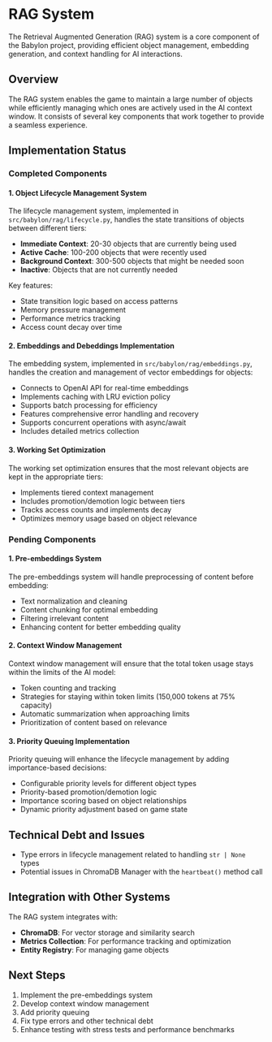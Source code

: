 # RAG System

The Retrieval Augmented Generation (RAG) system is a core component of the Babylon project, providing efficient object management, embedding generation, and context handling for AI interactions.

## Overview

The RAG system enables the game to maintain a large number of objects while efficiently managing which ones are actively used in the AI context window. It consists of several key components that work together to provide a seamless experience.

## Implementation Status

### Completed Components

#### 1. Object Lifecycle Management System

The lifecycle management system, implemented in `src/babylon/rag/lifecycle.py`, handles the state transitions of objects between different tiers:

- **Immediate Context**: 20-30 objects that are currently being used
- **Active Cache**: 100-200 objects that were recently used
- **Background Context**: 300-500 objects that might be needed soon
- **Inactive**: Objects that are not currently needed

Key features:
- State transition logic based on access patterns
- Memory pressure management
- Performance metrics tracking
- Access count decay over time

#### 2. Embeddings and Debeddings Implementation

The embedding system, implemented in `src/babylon/rag/embeddings.py`, handles the creation and management of vector embeddings for objects:

- Connects to OpenAI API for real-time embeddings
- Implements caching with LRU eviction policy
- Supports batch processing for efficiency
- Features comprehensive error handling and recovery
- Supports concurrent operations with async/await
- Includes detailed metrics collection

#### 3. Working Set Optimization

The working set optimization ensures that the most relevant objects are kept in the appropriate tiers:

- Implements tiered context management
- Includes promotion/demotion logic between tiers
- Tracks access counts and implements decay
- Optimizes memory usage based on object relevance

### Pending Components

#### 1. Pre-embeddings System

The pre-embeddings system will handle preprocessing of content before embedding:

- Text normalization and cleaning
- Content chunking for optimal embedding
- Filtering irrelevant content
- Enhancing content for better embedding quality

#### 2. Context Window Management

Context window management will ensure that the total token usage stays within the limits of the AI model:

- Token counting and tracking
- Strategies for staying within token limits (150,000 tokens at 75% capacity)
- Automatic summarization when approaching limits
- Prioritization of content based on relevance

#### 3. Priority Queuing Implementation

Priority queuing will enhance the lifecycle management by adding importance-based decisions:

- Configurable priority levels for different object types
- Priority-based promotion/demotion logic
- Importance scoring based on object relationships
- Dynamic priority adjustment based on game state

## Technical Debt and Issues

- Type errors in lifecycle management related to handling `str | None` types
- Potential issues in ChromaDB Manager with the `heartbeat()` method call

## Integration with Other Systems

The RAG system integrates with:

- **ChromaDB**: For vector storage and similarity search
- **Metrics Collection**: For performance tracking and optimization
- **Entity Registry**: For managing game objects

## Next Steps

1. Implement the pre-embeddings system
2. Develop context window management
3. Add priority queuing
4. Fix type errors and other technical debt
5. Enhance testing with stress tests and performance benchmarks
